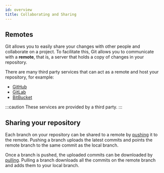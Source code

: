 ```yaml
---
id: overview
title: Collaborating and Sharing
---
```


## Remotes

Git allows you to easily share your changes with other people and collaborate on a project. To facilitate this, Git allows you to communicate with a **remote**, that is, a server that holds a copy of changes in your repository.

There are many third party services that can act as a remote and host your repository, for example:

- [GitHub](https://github.com/)
- [GitLab](https://gitlab.com/)
- [BitBucket](https://bitbucket.org/)

:::caution
These services are provided by a third party.
:::

## Sharing your repository

Each branch on your repository can be shared to a remote by [pushing](push.md) it to the remote. Pushing a branch uploads the latest commits and points the remote branch to the same commit as the local branch.

Once a branch is pushed, the uploaded commits can be downloaded by [pulling](pull.md). Pulling a branch downloads all the commits on the remote branch and adds them to your local branch.